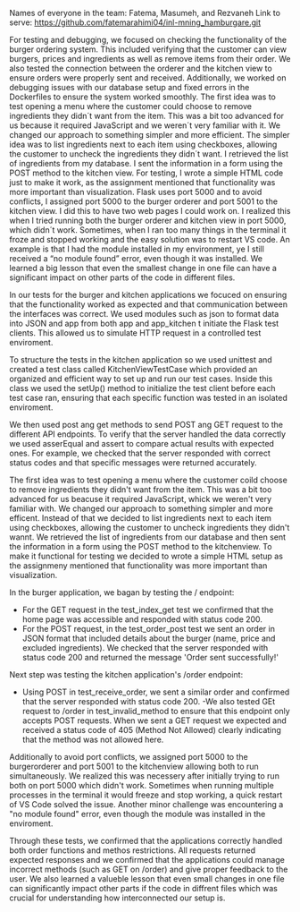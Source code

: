 Names of everyone in the team:
Fatema, Masumeh, and Rezvaneh
Link to serve:
https://github.com/fatemarahimi04/inl-mning_hamburgare.git 

For testing and debugging, we focused on checking the functionality of the burger ordering system. This included verifying that the customer can view burgers, prices and ingredients as well as remove items from their order. We also tested the connection between the orderer and the kitchen view to ensure orders were properly sent and received. Additionally, we worked on debugging issues with our database setup and fixed errors in the Dockerfiles to ensure the system worked smoothly.
The first idea was to test opening a menu where the customer could choose to remove ingredients they didn´t want from the item. This was a bit too advanced for us because it required JavaScript and we weren´t very familiar with it. We changed our approach to something simpler and more efficient. The simpler idea was to list ingredients next to each item using checkboxes, allowing the customer to uncheck the ingredients they didn´t want. I retrieved the list of ingredients from my database. I sent the information in a form using the POST method to the kitchen view. For testing, I wrote a simple HTML code just to make it work, as the assignment mentioned that functionality was more important than visualization.
Flask uses port 5000 and to avoid conflicts, I assigned port 5000 to the burger orderer and port 5001 to the kitchen view. I did this to have two web pages I could work on. I realized this when I tried running both the burger orderer and kitchen view in port 5000, which didn´t work. Sometimes, when I ran too many things in the terminal it froze and stopped working and the easy solution was to restart VS code. An example is that I had the module installed in my environment, ye I still received a “no module found” error, even though it was installed. 
We learned a big lesson that even the smallest change in one file can have a significant impact on other parts of the code in different files. 


In our tests for the burger and kitchen applications we focuced on ensuring that the functionality worked as expected and that communication between the interfaces was correct. We used modules such as json to format data into JSON and app from both app and app_kitchen t initiate the Flask test clients. This allowed us to simulate HTTP request in a controlled test enviroment. 

To structure the tests in the kitchen application so we used unittest and created a test class called KitchenViewTestCase which provided an organized and efficient way to set up and run our test cases. Inside this class we used the setUp() method to initialize the test client before each test case ran, ensuring that each specific function was tested in an isolated enviroment. 

We then used post ang get methods to send POST ang GET request to the different API endpoints. To verify that the server handled the data correctly we used asserEqual and assert to compare actual results with expected ones. For example, we checked that the server responded with correct status codes and that specific messages were returned accurately.

The first idea was to test opening a menu where the customer coild choose to remove ingredients they didn't want from the item. This was a bit too advanced for us beacuse it required JavaScript, whick we weren't very familiar with. We changed our approach to something simpler and more efficent. Instead of that we decided to list ingredients next to each item using checkboxes, allowing the customer to uncheck ingredients they didn't wannt. We retrieved the list of ingredients from our database and then sent the information in a form using the POST method to the kitchenview. To make it functional for testing we decided to wrote a simple HTML setup as the assignmeny mentioned that functionality was more important than visualization. 

In the burger application, we bagan by testing the / endpoint:
- For the GET request in the test_index_get test we confirmed that    the home page was accessible and responded with status code 200.
- For the POST request, in the test_order_post test we sent an order in JSON format that included details about the burger (name, price and excluded ingredients). We checked that the server responded with status code 200 and returned the message 'Order sent successfully!'

Next step was testing the kitchen application's /order endpoint:
- Using POST in test_receive_order, we sent a similar order and confirmed that the server responded with status code 200.
-We also tested GEt request to /order in test_invalid_method to ensure that this endpoint only accepts POST requests. When we sent a GET request we expected and received a status code of 405 (Method Not Allowed) clearly indicating that the method was not allowed here.

Additionally to avoid port conflicts, we assigned port 5000 to the burgerorderer and port 5001 to the kitchenview allowing both to run simultaneously. We realized this was necessery after initially trying to run both on port 5000 which didn't work. Sometimes when running multiple processes in the terminal it would freeze and stop working, a quick restart of VS Code solved the issue. Another minor challenge was encountering a "no module found" error, even though the module was installed in the enviroment.

 Through these tests, we confirmed that the applications correctly handled both order functions and methos restrictions. All requests returned expected responses and we confirmed that the applications could manage incorrect methods (such as GET on /order) and give proper feedback to the user. We also learned a valueble lesson that even small changes in one file can significantly impact other parts if the code in diffrent files which was crucial for understanding how interconnected our setup is.

 